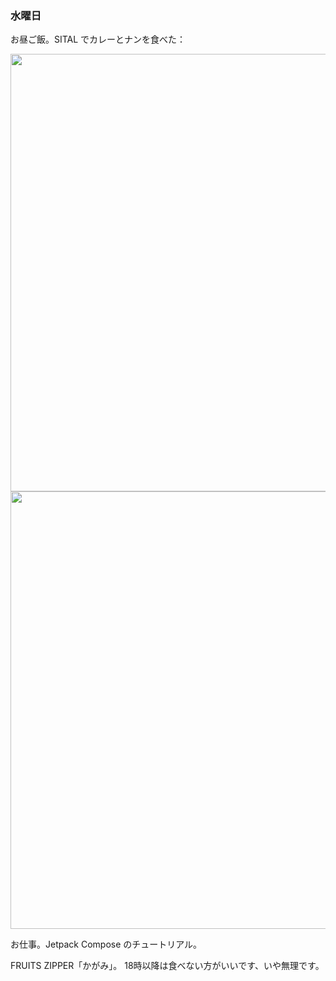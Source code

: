 ### 水曜日

お昼ご飯。SITAL でカレーとナンを食べた：

<img src="https://i.imgur.com/AF5Cdd5.jpeg" width="700">

<img src="https://i.imgur.com/aPxjlZo.jpeg" width="700">

お仕事。Jetpack Compose のチュートリアル。

FRUITS ZIPPER「かがみ」。
18時以降は食べない方がいいです、いや無理です。